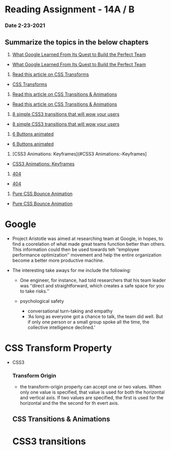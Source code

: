 # Reading Assignment - 14A / B
### Date 2-23-2021
 
## Summarize the topics in the below chapters
1. [What Google Learned From Its Quest to Build the Perfect Team](#google)
  - [What Google Learned From Its Quest to Build the Perfect Team](https://www.nytimes.com/2016/02/28/magazine/what-google-learned-from-its-quest-to-build-the-perfect-team.html)

1. [Read this article on CSS Transforms](#css-transform-property)
  - [CSS Transforms](https://learn.shayhowe.com/advanced-html-css/css-transforms/)

1. [Read this article on CSS Transitions & Animations](#CSS-transitions-&-animations)
  - [Read this article on CSS Transitions & Animations](http://learn.shayhowe.com/advanced-html-css/transitions-animations/)

1. [8 simple CSS3 transitions that will wow your users](#CSS3-transitions)
  - [8 simple CSS3 transitions that will wow your users](http://www.webdesignerdepot.com/2014/05/8-simple-css3-transitions-that-will-wow-your-users)

1. [6 Buttons animated](#6-Buttons-animated)
  - [6 Buttons animated](http://codepen.io/retyui/pen/ByoaXV)

1. [CSS3 Animations: Keyframes](#CSS3 Animations:-Keyframes]
  - [CSS3 Animations: Keyframes](http://codepen.io/akshaychauhan/pen/oAfae)

  1. [404](#404)
  - [404](http://codepen.io/kieranfivestars/pen/MYdQxX)

  1. [Pure CSS Bounce Animation](#Pure-CSS-Bounce-Animation)
  - [Pure CSS Bounce Animation](http://codepen.io/dp_lewis/pen/gCfBv)


# Google
- Project Aristotle was aimed at researching team at Google, in hopes, to find a coorelation of what made great teams function better than others. This information could then be used towards teh ‘‘employee performance optimization’’ movement and help the  entire organization become a better more productive machine.

- The interesting take aways for me include the following:
  - One engineer, for instance, had told researchers that his team leader was ‘‘direct and straightforward, which creates a safe space for you to take risks.’’

  - psychological safety
    - conversational turn-taking and empathy
    - ‘As long as everyone got a chance to talk, the team did well. But if only one person or a small group spoke all the time, the collective intelligence declined.’
    
# CSS Transform Property
- CSS3
  <!-- div {
  -webkit-transform: scale(1.5);
     -moz-transform: scale(1.5);
       -o-transform: scale(1.5);
          transform: scale(1.5);
} -->

- The vendor prefixes are encouraged for all production environments for the commands in this chapter 

### 2D Transforms
- The transform: rotate will rotate a value from 0-360° (positive values will rotate counterclockwise - default point of rotation is the center of the element)

### 2D Scale
- The scale property allows you to chage the appeared size of an element

### 2D Translate
- works like relative postioning - pushing and pulling an elemetn in differrnt directions without interuppting the normal flow of the document.
  - Use translateX - Horizontal axis
  - user translateY - Vertical Axis
### 2D Skew
  - Skew is used to distort elemetns on the horizontal, and vertical axis
    - skewX(5deg);
    - skewY

### Combining transform properties
 - this is possible but can be tricky
 - Use a transform matrix - similar to the cube matrix example below:
 2D Cube Demo
<!-- HTML
<div class="cube">
  <figure class="side top">1</figure>
  <figure class="side left">2</figure>
  <figure class="side right">3</figure>
</div>

                
CSS

.cube {
  position: relative;
}
.side {
  height: 95px;
  position: absolute;
  width: 95px;
}
.top {
  background: #9acc53;
  transform: rotate(-45deg) skew(15deg, 15deg);
}
.left {
  background: #8ec63f;
  transform: rotate(15deg) skew(15deg, 15deg) translate(-50%, 100%);
}
.right {
  background: #80b239;
  transform: rotate(-15deg) skew(-15deg, -15deg) translate(50%, 100%);
} -->
              
### Transform Origin
- the transform-origin property can accept one or two values. When only one value is specified, that value is used for both the horizontal and vertical axis. If two values are specified, the first is used for the horizontal and the the second for th evert axis.




## CSS Transitions & Animations


# CSS3 transitions